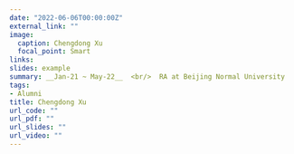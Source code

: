 ```yaml
---
date: "2022-06-06T00:00:00Z"
external_link: ""
image:
  caption: Chengdong Xu
  focal_point: Smart
links:
slides: example
summary: __Jan-21 ~ May-22__  <br/>  RA at Beijing Normal University
tags:
- Alumni
title: Chengdong Xu
url_code: ""
url_pdf: ""
url_slides: ""
url_video: ""
---
```


